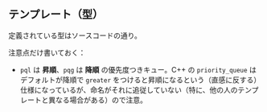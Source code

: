 ## テンプレート（型）

定義されている型はソースコードの通り。

注意点だけ書いておく：

- `pql` は **昇順**、`pqg` は **降順** の優先度つきキュー。C++ の `priority_queue` はデフォルトが降順で `greater` をつけると昇順になるという（直感に反する）仕様になっているが、命名がそれに追従していない（特に、他の人のテンプレートと異なる場合がある）ので注意。